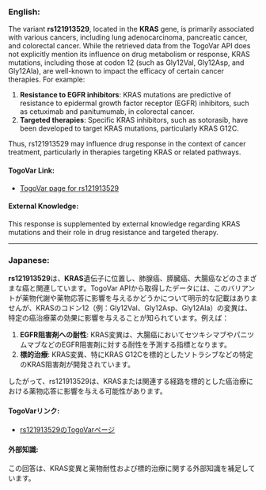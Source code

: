 ### English:
The variant **rs121913529**, located in the **KRAS** gene, is primarily associated with various cancers, including lung adenocarcinoma, pancreatic cancer, and colorectal cancer. While the retrieved data from the TogoVar API does not explicitly mention its influence on drug metabolism or response, KRAS mutations, including those at codon 12 (such as Gly12Val, Gly12Asp, and Gly12Ala), are well-known to impact the efficacy of certain cancer therapies. For example:

1. **Resistance to EGFR inhibitors**: KRAS mutations are predictive of resistance to epidermal growth factor receptor (EGFR) inhibitors, such as cetuximab and panitumumab, in colorectal cancer.
2. **Targeted therapies**: Specific KRAS inhibitors, such as sotorasib, have been developed to target KRAS mutations, particularly KRAS G12C.

Thus, rs121913529 may influence drug response in the context of cancer treatment, particularly in therapies targeting KRAS or related pathways.

#### TogoVar Link:
- [TogoVar page for rs121913529](https://togovar.org)

#### External Knowledge:
This response is supplemented by external knowledge regarding KRAS mutations and their role in drug resistance and targeted therapy.

---

### Japanese:
**rs121913529**は、**KRAS**遺伝子に位置し、肺腺癌、膵臓癌、大腸癌などのさまざまな癌と関連しています。TogoVar APIから取得したデータには、このバリアントが薬物代謝や薬物応答に影響を与えるかどうかについて明示的な記載はありませんが、KRASのコドン12（例：Gly12Val、Gly12Asp、Gly12Ala）の変異は、特定の癌治療薬の効果に影響を与えることが知られています。例えば：

1. **EGFR阻害剤への耐性**: KRAS変異は、大腸癌においてセツキシマブやパニツムマブなどのEGFR阻害剤に対する耐性を予測する指標となります。
2. **標的治療**: KRAS変異、特にKRAS G12Cを標的としたソトラシブなどの特定のKRAS阻害剤が開発されています。

したがって、rs121913529は、KRASまたは関連する経路を標的とした癌治療における薬物応答に影響を与える可能性があります。

#### TogoVarリンク:
- [rs121913529のTogoVarページ](https://togovar.org)

#### 外部知識:
この回答は、KRAS変異と薬物耐性および標的治療に関する外部知識を補足しています。
